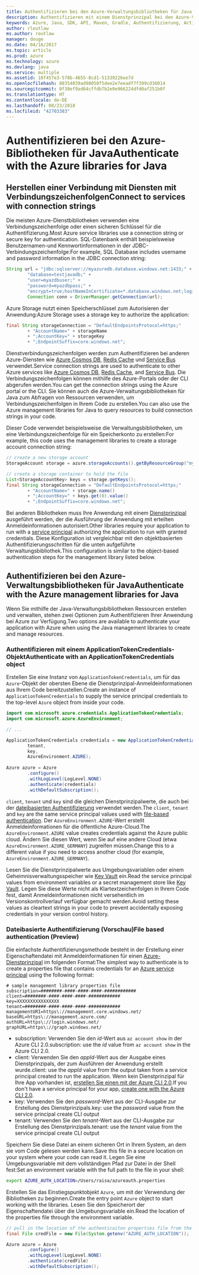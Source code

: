 ```yaml
---
title: Authentifizieren bei den Azure-Verwaltungsbibliotheken für Java
description: Authentifizieren mit einem Dienstprinzipal bei den Azure-Verwaltungsbibliotheken für Java
keywords: Azure, Java, SDK, API, Maven, Gradle, Authentifizierung, Active Directory, Dienstprinzipal
author: rloutlaw
ms.author: routlaw
manager: douge
ms.date: 04/16/2017
ms.topic: article
ms.prod: azure
ms.technology: azure
ms.devlang: java
ms.service: multiple
ms.assetid: 10f457e3-578b-4655-8cd1-51339226ee7d
ms.openlocfilehash: 88354039ad98050f5dee2e7eeadf7f399cd36014
ms.sourcegitcommit: 0f38ef9ad64cffdb7b2e9e966224dfd0af251b0f
ms.translationtype: HT
ms.contentlocale: de-DE
ms.lasthandoff: 08/23/2018
ms.locfileid: "42703383"
---
```

# <a name="authenticate-with-the-azure-libraries-for-java"></a><span data-ttu-id="05869-104">Authentifizieren bei den Azure-Bibliotheken für Java</span><span class="sxs-lookup"><span data-stu-id="05869-104">Authenticate with the Azure libraries for Java</span></span> 

## <a name="connect-to-services-with-connection-strings"></a><span data-ttu-id="05869-105">Herstellen einer Verbindung mit Diensten mit Verbindungszeichenfolgen</span><span class="sxs-lookup"><span data-stu-id="05869-105">Connect to services with connection strings</span></span>

<span data-ttu-id="05869-106">Die meisten Azure-Dienstbibliotheken verwenden eine Verbindungszeichenfolge oder einen sicheren Schlüssel für die Authentifizierung.</span><span class="sxs-lookup"><span data-stu-id="05869-106">Most Azure service libraries use a connection string or secure key for authentication.</span></span> <span data-ttu-id="05869-107">SQL-Datenbank enthält beispielsweise Benutzernamen-und Kennwortinformationen in der JDBC-Verbindungszeichenfolge:</span><span class="sxs-lookup"><span data-stu-id="05869-107">For example, SQL Database includes username and password information in the JDBC connection string:</span></span>

```java
String url = "jdbc:sqlserver://myazuredb.database.windows.net:1433;" + 
        "database=testjavadb;" + 
        "user=myazdbuser;" +
        "password=myazdbpass;" +
        "encrypt=true;hostNameInCertificate=*.database.windows.net;loginTimeout=30;";
        Connection conn = DriverManager.getConnection(url);
```

<span data-ttu-id="05869-108">Azure Storage nutzt einen Speicherschlüssel zum Autorisieren der Anwendung:</span><span class="sxs-lookup"><span data-stu-id="05869-108">Azure Storage uses a storage key to authorize the application:</span></span>

```java
final String storageConnection = "DefaultEndpointsProtocol=https;"
        + "AccountName=" + storageName 
        + ";AccountKey=" + storageKey
        + ";EndpointSuffix=core.windows.net";
```

<span data-ttu-id="05869-109">Dienstverbindungszeichenfolgen werden zum Authentifizieren bei anderen Azure-Diensten wie [Azure Cosmos DB](https://docs.microsoft.com/azure/cosmos-db/sql-api-java-application#UseService), [Redis Cache](https://docs.microsoft.com/azure/redis-cache/cache-java-get-started) und [Service Bus](https://docs.microsoft.com/azure/service-bus-messaging/service-bus-java-how-to-use-queues) verwendet.</span><span class="sxs-lookup"><span data-stu-id="05869-109">Service connection strings are used to authenticate to other Azure services like [Azure Cosmos DB](https://docs.microsoft.com/azure/cosmos-db/sql-api-java-application#UseService), [Redis Cache](https://docs.microsoft.com/azure/redis-cache/cache-java-get-started), and [Service Bus](https://docs.microsoft.com/azure/service-bus-messaging/service-bus-java-how-to-use-queues).</span></span> <span data-ttu-id="05869-110">Die Verbindungszeichenfolgen können mithilfe des Azure-Portals oder der CLI abgerufen werden.</span><span class="sxs-lookup"><span data-stu-id="05869-110">You can get the connection strings using the Azure portal or the CLI.</span></span>  <span data-ttu-id="05869-111">Sie können auch die Azure-Verwaltungsbibliotheken für Java zum Abfragen von Ressourcen verwenden, um Verbindungszeichenfolgen in Ihrem Code zu erstellen.</span><span class="sxs-lookup"><span data-stu-id="05869-111">You can also use the Azure management libraries for Java to query resources to build connection strings in your code.</span></span> 

<span data-ttu-id="05869-112">Dieser Code verwendet beispielsweise die Verwaltungsbibliotheken, um eine Verbindungszeichenfolge für ein Speicherkonto zu erstellen:</span><span class="sxs-lookup"><span data-stu-id="05869-112">For example, this code uses the management libraries to create a storage account connection string:</span></span>

```java
// create a new storage account
StorageAccount storage = azure.storageAccounts().getByResourceGroup("myResourceGroup","myStorageAccount");

// create a storage container to hold the file
List<StorageAccountKey> keys = storage.getKeys();
final String storageConnection = "DefaultEndpointsProtocol=https;"
        + "AccountName=" + storage.name()
        + ";AccountKey=" + keys.get(0).value()
        + ";EndpointSuffix=core.windows.net";
```

<span data-ttu-id="05869-113">Bei anderen Bibliotheken muss Ihre Anwendung mit einem [Dienstprinzipal](https://docs.microsoft.com/azure/active-directory/develop/active-directory-application-objects) ausgeführt werden, der die Ausführung der Anwendung mit erteilten Anmeldeinformationen autorisiert.</span><span class="sxs-lookup"><span data-stu-id="05869-113">Other libraries require your application to run with a [service principal](https://docs.microsoft.com/azure/active-directory/develop/active-directory-application-objects) authorizing the application to run with granted credentials.</span></span> <span data-ttu-id="05869-114">Diese Konfiguration ist vergleichbar mit den objektbasierten Authentifizierungsschritten für die unten aufgeführte Verwaltungsbibliothek.</span><span class="sxs-lookup"><span data-stu-id="05869-114">This configuration is similar to the object-based authentication steps for the management library listed below.</span></span>

<a name="mgmt-auth"></a>

##  <a name="authenticate-with-the-azure-management-libraries-for-java"></a><span data-ttu-id="05869-115">Authentifizieren bei den Azure-Verwaltungsbibliotheken für Java</span><span class="sxs-lookup"><span data-stu-id="05869-115">Authenticate with the Azure management libraries for Java</span></span>

<span data-ttu-id="05869-116">Wenn Sie mithilfe der Java-Verwaltungsbibliotheken Ressourcen erstellen und verwalten, stehen zwei Optionen zum Authentifizieren Ihrer Anwendung bei Azure zur Verfügung.</span><span class="sxs-lookup"><span data-stu-id="05869-116">Two options are available to authenticate your application with Azure when using the Java management libraries to create and manage resources.</span></span>

### <a name="authenticate-with-an-applicationtokencredentials-object"></a><span data-ttu-id="05869-117">Authentifizieren mit einem ApplicationTokenCredentials-Objekt</span><span class="sxs-lookup"><span data-stu-id="05869-117">Authenticate with an ApplicationTokenCredentials object</span></span>

<span data-ttu-id="05869-118">Erstellen Sie eine Instanz von `ApplicationTokenCredentials`, um für das `Azure`-Objekt der obersten Ebene die Dienstprinzipal-Anmeldeinformationen aus Ihrem Code bereitzustellen.</span><span class="sxs-lookup"><span data-stu-id="05869-118">Create an instance of `ApplicationTokenCredentials` to supply the service principal credentials to the top-level `Azure` object from inside your code.</span></span>

```java
import com.microsoft.azure.credentials.ApplicationTokenCredentials;
import com.microsoft.azure.AzureEnvironment;

// ...

ApplicationTokenCredentials credentials = new ApplicationTokenCredentials(client, 
        tenant,
        key, 
        AzureEnvironment.AZURE);
        
Azure azure = Azure
        .configure()
        .withLogLevel(LogLevel.NONE)
        .authenticate(credentials)
        .withDefaultSubscription();
```

<span data-ttu-id="05869-119">`client`, `tenant` und `key` sind die gleichen Dienstprinzipalwerte, die auch bei der [dateibasierten Authentifizierung](#mgmt-file) verwendet werden.</span><span class="sxs-lookup"><span data-stu-id="05869-119">The `client`, `tenant` and `key` are the same service principal values used with [file-based authentication](#mgmt-file).</span></span> <span data-ttu-id="05869-120">Der `AzureEnvironment.AZURE`-Wert erstellt Anmeldeinformationen für die öffentliche Azure-Cloud.</span><span class="sxs-lookup"><span data-stu-id="05869-120">The `AzureEnvironment.AZURE` value creates credentials against the Azure public cloud.</span></span> <span data-ttu-id="05869-121">Ändern Sie diesen Wert, wenn Sie auf eine andere Cloud (etwa `AzureEnvironment.AZURE_GERMANY`) zugreifen müssen.</span><span class="sxs-lookup"><span data-stu-id="05869-121">Change this to a different value if you need to access another cloud (for example, `AzureEnvironment.AZURE_GERMANY`).</span></span>  

 <span data-ttu-id="05869-122">Lesen Sie die Dienstprinzipalwerte aus Umgebungsvariablen oder einem Geheimnisverwaltungsspeicher wie [Key Vault](/azure/key-vault/key-vault-whatis) ein.</span><span class="sxs-lookup"><span data-stu-id="05869-122">Read the service principal values from environment variables or a secret management store like [Key Vault](/azure/key-vault/key-vault-whatis).</span></span> <span data-ttu-id="05869-123">Legen Sie diese Werte nicht als Klartextzeichenfolgen in Ihrem Code fest, damit Anmeldeinformationen nicht versehentlich im Versionskontrollverlauf verfügbar gemacht werden.</span><span class="sxs-lookup"><span data-stu-id="05869-123">Avoid setting these values as cleartext strings in your code to prevent accidentally exposing credentials in your version control history.</span></span>   

<a name="mgmt-file"></a>

### <a name="file-based-authentication-preview"></a><span data-ttu-id="05869-124">Dateibasierte Authentifizierung (Vorschau)</span><span class="sxs-lookup"><span data-stu-id="05869-124">File based authentication (Preview)</span></span>

<span data-ttu-id="05869-125">Die einfachste Authentifizierungsmethode besteht in der Erstellung einer Eigenschaftendatei mit Anmeldeinformationen für einen [Azure-Dienstprinzipal](https://docs.microsoft.com/azure/active-directory/develop/active-directory-application-objects) im folgenden Format:</span><span class="sxs-lookup"><span data-stu-id="05869-125">The simplest way to authenticate is to create a properties file that contains credentials for an [Azure service principal](https://docs.microsoft.com/azure/active-directory/develop/active-directory-application-objects) using the following format:</span></span>

```text
# sample management library properties file
subscription=########-####-####-####-############
client=########-####-####-####-############
key=XXXXXXXXXXXXXXXX
tenant=########-####-####-####-############
managementURI=https\://management.core.windows.net/
baseURL=https\://management.azure.com/
authURL=https\://login.windows.net/
graphURL=https\://graph.windows.net/
```

- <span data-ttu-id="05869-126">subscription: Verwenden Sie den *id*-Wert aus `az account show` in der Azure CLI 2.0.</span><span class="sxs-lookup"><span data-stu-id="05869-126">subscription: use the *id* value from `az account show` in the Azure CLI 2.0.</span></span>
- <span data-ttu-id="05869-127">client: Verwenden Sie den *appId*-Wert aus der Ausgabe eines Dienstprinzipals, der zum Ausführen der Anwendung erstellt wurde.</span><span class="sxs-lookup"><span data-stu-id="05869-127">client: use the *appId* value from the output taken from a service principal created to run the application.</span></span> <span data-ttu-id="05869-128">Wenn kein Dienstprinzipal für Ihre App vorhanden ist, [erstellen Sie einen mit der Azure CLI 2.0](https://docs.microsoft.com/cli/azure/create-an-azure-service-principal-azure-cli).</span><span class="sxs-lookup"><span data-stu-id="05869-128">If you don't have a service principal for your app, [create one with the Azure CLI 2.0](https://docs.microsoft.com/cli/azure/create-an-azure-service-principal-azure-cli).</span></span>
- <span data-ttu-id="05869-129">key: Verwenden Sie den *password*-Wert aus der CLI-Ausgabe zur Erstellung des Dienstprinzipals.</span><span class="sxs-lookup"><span data-stu-id="05869-129">key: use the *password* value from the service principal create CLI output</span></span> 
- <span data-ttu-id="05869-130">tenant: Verwenden Sie den *tenant*-Wert aus der CLI-Ausgabe zur Erstellung des Dienstprinzipals.</span><span class="sxs-lookup"><span data-stu-id="05869-130">tenant: use the *tenant* value from the service principal create CLI output</span></span>

<span data-ttu-id="05869-131">Speichern Sie diese Datei an einem sicheren Ort in Ihrem System, an dem sie vom Code gelesen werden kann.</span><span class="sxs-lookup"><span data-stu-id="05869-131">Save this file in a secure location on your system where your code can read it.</span></span> <span data-ttu-id="05869-132">Legen Sie eine Umgebungsvariable mit dem vollständigen Pfad zur Datei in der Shell fest:</span><span class="sxs-lookup"><span data-stu-id="05869-132">Set an environment variable with the full path to the file in your shell:</span></span>

```bash
export AZURE_AUTH_LOCATION=/Users/raisa/azureauth.properties
```

<span data-ttu-id="05869-133">Erstellen Sie das Einstiegspunktobjekt `Azure`, um mit der Verwendung der Bibliotheken zu beginnen.</span><span class="sxs-lookup"><span data-stu-id="05869-133">Create the entry point `Azure` object to start working with the libraries.</span></span> <span data-ttu-id="05869-134">Lesen Sie den Speicherort der Eigenschaftendatei über die Umgebungsvariable ein.</span><span class="sxs-lookup"><span data-stu-id="05869-134">Read the location of the properties file through the environment variable.</span></span>

```java
// pull in the location of the authenticaiton properties file from the environment 
final File credFile = new File(System.getenv("AZURE_AUTH_LOCATION"));

Azure azure = Azure
        .configure()
        .withLogLevel(LogLevel.NONE)
        .authenticate(credFile)
        .withDefaultSubscription();
```



